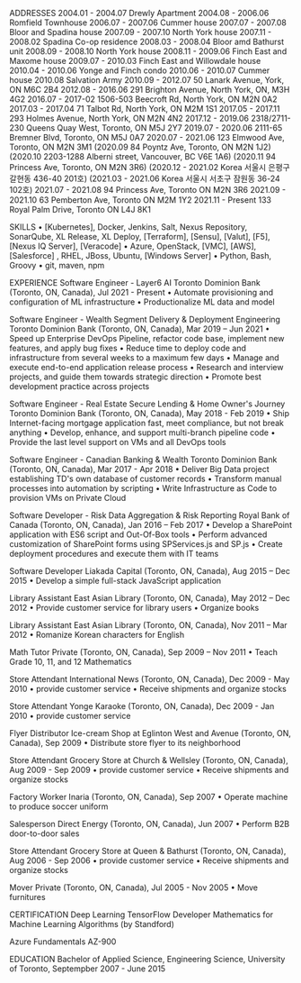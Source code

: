 ADDRESSES
2004.01 - 2004.07 Drewly Apartment
2004.08 - 2006.06 Romfield Townhouse
2006.07 - 2007.06 Cummer house
2007.07 - 2007.08 Bloor and Spadina house
2007.09 - 2007.10 North York house
2007.11 - 2008.02 Spadina Co-op residence
2008.03 - 2008.04 Bloor amd Bathurst unit
2008.09 - 2008.10 North York house
2008.11 - 2009.06 Finch East and Maxome house
2009.07 - 2010.03 Finch East and Willowdale house
2010.04 - 2010.06 Yonge and Finch condo
2010.06 - 2010.07 Cummer house
2010.08 Salvation Army
2010.09 - 2012.07 50 Lanark Avenue, York, ON M6C 2B4
2012.08 - 2016.06 291 Brighton Avenue, North York, ON, M3H 4G2
2016.07 - 2017-02 1506-503 Beecroft Rd, North York, ON M2N 0A2
2017.03 - 2017.04 71 Talbot Rd, North York, ON M2M 1S1
2017.05 - 2017.11 293 Holmes Avenue, North York, ON M2N 4N2
2017.12 - 2019.06 2318/2711-230 Queens Quay West, Toronto, ON M5J 2Y7
2019.07 - 2020.06 2111-65 Bremner Blvd, Toronto, ON M5J 0A7
2020.07 - 2021.06 123 Elmwood Ave, Toronto, ON M2N 3M1
(2020.09 84 Poyntz Ave, Toronto, ON M2N 1J2)
(2020.10 2203-1288 Alberni street, Vancouver, BC V6E 1A6)
(2020.11 94 Princess Ave, Toronto, ON M2N 3R6)
(2020.12 - 2021.02 Korea 서울시 은평구 갈현동 436-40 201호)
(2021.03 - 2021.06 Korea 서울시 서초구 잠원동 36-24 102호)
2021.07 - 2021.08 94 Princess Ave, Toronto ON M2N 3R6
2021.09 - 2021.10 63 Pemberton Ave, Toronto ON M2M 1Y2
2021.11 - Present 133 Royal Palm Drive, Toronto ON L4J 8K1

SKILLS
• [Kubernetes], Docker, Jenkins, Salt, Nexus Repository, SonarQube, XL Release, XL Deploy, [Terraform], [Sensu], [Valut], [F5], [Nexus IQ Server], [Veracode]
• Azure, OpenStack, [VMC], [AWS], [Salesforce]
, RHEL, JBoss, Ubuntu, [Windows Server]
• Python, Bash, Groovy
• git, maven, npm

EXPERIENCE
Software Engineer - Layer6 AI
Toronto Dominion Bank (Toronto, ON, Canada), Jul 2021 - Present
• Automate provisioning and configuration of ML infrastructure
• Productionalize ML data and model

Software Engineer - Wealth Segment Delivery & Deployment Engineering
Toronto Dominion Bank (Toronto, ON, Canada), Mar 2019 – Jun 2021
• Speed up Enterprise DevOps Pipeline, refactor code base, implement new features, and apply bug fixes
• Reduce time to deploy code and infrastructure from several weeks to a maximum few days
• Manage and execute end-to-end application release process
• Research and interview projects, and guide them towards strategic direction
• Promote best development practice across projects

Software Engineer - Real Estate Secure Lending & Home Owner's Journey
Toronto Dominion Bank (Toronto, ON, Canada), May 2018 - Feb 2019
• Ship Internet-facing mortgage application fast, meet compliance, but not break anything
• Develop, enhance, and support multi-branch pipeline code
• Provide the last level support on VMs and all DevOps tools

Software Engineer - Canadian Banking & Wealth
Toronto Dominion Bank (Toronto, ON, Canada), Mar 2017 - Apr 2018
• Deliver Big Data project establishing TD's own database of customer records
• Transform manual processes into automation by scripting
• Write Infrastructure as Code to provision VMs on Private Cloud

Software Developer - Risk Data Aggregation & Risk Reporting
Royal Bank of Canada (Toronto, ON, Canada), Jan 2016 – Feb 2017
• Develop a SharePoint application with ES6 script and Out-Of-Box tools
• Perform advanced customization of SharePoint forms using SPServices.js and SP.js
• Create deployment procedures and execute them with IT teams

Software Developer
Liakada Capital (Toronto, ON, Canada), Aug 2015 – Dec 2015
• Develop a simple full-stack JavaScript application

Library Assistant
East Asian Library (Toronto, ON, Canada), May 2012 – Dec 2012
• Provide customer service for library users
• Organize books

Library Assistant
East Asian Library (Toronto, ON, Canada), Nov 2011 – Mar 2012
• Romanize Korean characters for English

Math Tutor
Private (Toronto, ON, Canada), Sep 2009 – Nov 2011
• Teach Grade 10, 11, and 12 Mathematics

Store Attendant
International News (Toronto, ON, Canada), Dec 2009 - May 2010
• provide customer service
• Receive shipments and organize stocks

Store Attendant
Yonge Karaoke (Toronto, ON, Canada), Dec 2009 - Jan 2010
• provide customer service

Flyer Distributor
Ice-cream Shop at Eglinton West and Avenue (Toronto, ON, Canada), Sep 2009
• Distribute store flyer to its neighborhood

Store Attendant
Grocery Store at Church & Wellsley (Toronto, ON, Canada), Aug 2009 - Sep 2009
• provide customer service
• Receive shipments and organize stocks

Factory Worker
Inaria (Toronto, ON, Canada), Sep 2007
• Operate machine to produce soccer uniform

Salesperson
Direct Energy (Toronto, ON, Canada), Jun 2007
• Perform B2B door-to-door sales

Store Attendant
Grocery Store at Queen & Bathurst (Toronto, ON, Canada), Aug 2006 - Sep 2006
• provide customer service
• Receive shipments and organize stocks

Mover
Private (Toronto, ON, Canada), Jul 2005 - Nov 2005
• Move furnitures

CERTIFICATION
Deep Learning
TensorFlow Developer
Mathematics for Machine Learning
Algorithms (by Standford)

Azure Fundamentals AZ-900

EDUCATION
Bachelor of Applied Science, Engineering Science, University of Toronto, Septempber 2007 - June 2015
